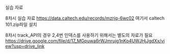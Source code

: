 실습 자료


8차시 실습 자료
https://data.caltech.edu/records/mzrjq-6wc02
여기서 caltech 101.zip파일 설치

8차시 track_API의 경우 2,4번 인덱스를 사용하기 위해서는 별도의 자료가 필요
https://drive.google.com/file/d/17_MGpuwa6rWJmrujg1nKo4UWJHjJgdXx/view?usp=drive_link
